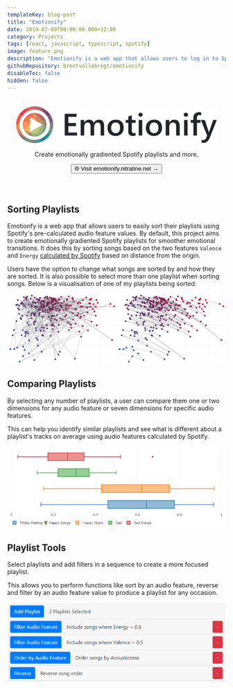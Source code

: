 ```yaml
---
templateKey: blog-post
title: "Emotionify"
date: 2019-07-09T00:00:00.000+12:00
category: Projects
tags: [react, javascript, typescript, spotify]
image: feature.png
description: "Emotionify is a web app that allows users to log in to Spotify, select a playlist and then sort them using Spotify's pre-calculated audio feature values."
githubRepository: brentvollebregt/emotionify
disableToc: false
hidden: false
---
```


<div align="center" style="padding: 20px 20px 40px 20px">
    <img src="./emotionify-banner.png" alt="Emotionify Banner">
    <p class="text-center">Create emotionally gradiented Spotify playlists and more.</p>
    <a href="https://emotionify.nitratine.net/"><button class="btn btn-outline-secondary" type="button">🌐 Visit emotionify.nitratine.net →</button></a>
</div>

## Sorting Playlists

Emotionfy is a web app that allows users to easily sort their playlists using Spotify's pre-calculated audio feature values. By default, this project aims to create emotionally gradiented Spotify playlists for smoother emotional transitions. It does this by sorting songs based on the two features `Valence` and `Energy` [calculated by Spotify](https://developer.spotify.com/documentation/web-api/reference/tracks/get-audio-features/) based on distance from the origin.

Users have the option to change what songs are sorted by and how they are sorted. It is also possible to select more than one playlist when sorting songs. Below is a visualisation of one of my playlists being sorted:

![Example Sort Visualisation of a Personal Playlist](emotionify-sort-comparison.png)

## Comparing Playlists

By selecting any number of playlists, a user can compare them one or two dimensions for any audio feature or seven dimensions for specific audio features.

This can help you identify similar playlists and see what is different about a playlist's tracks on average using audio features calculated by Spotify.

![Example Comparison Visualisation of a Personal Playlists](emotionify-compare-box-plot.png)

## Playlist Tools

Select playlists and add filters in a sequence to create a more focused playlist.

This allows you to perform functions like sort by an audio feature, reverse and filter by an audio feature value to produce a playlist for any occasion.

![Example of Applying Filters to Playlists](emotionifytools-page-demo.png)
